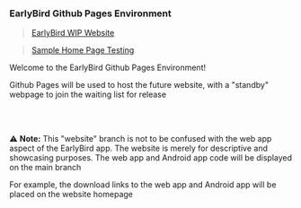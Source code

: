 ### EarlyBird Github Pages Environment

> [EarlyBird WIP Website](https://earlybirdapp.github.io)

> [Sample Home Page Testing](https://toba-o.github.io/EarlyBird/samplehome/)

Welcome to the EarlyBird Github Pages Environment!

Github Pages will be used to host the future website, with a "standby" webpage to join the waiting list for release

<br><br>

⚠ **Note:** 
This "website" branch is not to be confused with the web app aspect of the EarlyBird app. The website is merely for descriptive and showcasing purposes. The web app and Android app code will be displayed on the main branch

For example, the download links to the web app and Android app will be placed on the website homepage
